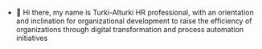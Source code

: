 - 👋 Hi there, my name is Turki-Alturki
  HR professional, with an orientation and inclination for organizational development to raise the efficiency of organizations through digital transformation and process automation initiatives
